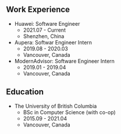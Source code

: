 ## Work Experience

- Huawei: Software Engineer
  - 2021.07 - Current
  - Shenzhen, China
- Aupera: Softwar Engineer Intern
  - 2019.08 - 2020.03
  - Vancouver, Canada
- ModernAdvisor: Software Engineer Intern
  - 2019.01 - 2019.04
  - Vancouver, Canada

## Education

- The University of British Columbia
  - BSc in Computer Science (with co-op)
  - 2015.09 - 2021.04
  - Vancouver, Canada
